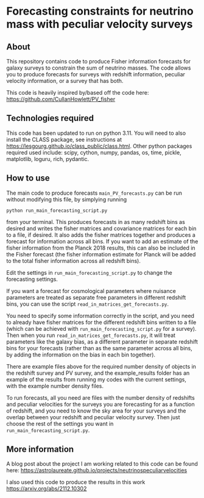 # Forecasting constraints for neutrino mass with peculiar velocity surveys

## About
This repository contains code to produce Fisher information forecasts for galaxy surveys to constrain the sum of neutrino masses. The code allows you to produce forecasts for surveys with redshift information, peculiar velocity information, or a survey that has both.

This code is heavily inspired by/based off the code here: https://github.com/CullanHowlett/PV_fisher

## Technologies required

This code has been updated to run on python 3.11. You will need to also install the CLASS package, see instructions at https://lesgourg.github.io/class_public/class.html.
Other python packages required used include: scipy, cython, numpy, pandas, os, time, pickle, matplotlib, loguru, rich, pydantic. 

## How to use 

The main code to produce forecasts ```main_PV_forecasts.py``` can be run without modifying this file, by simplying running
``` 
python run_main_forecasting_script.py
```
from your terminal. This produces forecasts in as many redshift bins as desired and writes the fisher matrices and covariance matrices for each bin to a file, if desired. It also 
adds the fisher matrices together and produces a forecast for information across all bins. If you want to add an estimate of the fisher information from the Planck 2018 results, this can also be included in the Fisher forecast (the fisher information estimate for Planck will be added to the total fisher information across all redshift bins).

Edit the settings in ```run_main_forecasting_script.py``` to change the forecasting settings.

If you want a forecast for cosmological parameters where nuisance parameters are treated as separate free parameters in different redshift bins, you can use the script
```read_in_matrices_get_forecasts.py```.

You need to specify some information correctly in the script, and you need to already have fisher matrices for the different redshift bins written to a file (which can be achieved with ```run_main_forecasting_script.py``` for a survey). Then when you run ```read_in_matrices_get_forecasts.py```, it will treat parameters like the galaxy bias, as a different parameter in separate redshift bins for your forecasts (rather than as the same parameter across all bins, by adding the information on the bias in each bin together).

There are example files above for the required number density of objects in the redshift survey and PV survey, and the example_results folder has an example of the results from running my codes with the current settings, with the example number density files.

To run forecasts, all you need are files with the number density of redshifts and peculiar velocities for the surveys you are forecasting for as a function of redshift, and you need to know the sky area for your surveys and the overlap between your redshift and peculiar velocity survey. Then just choose the rest of the settings you want in ```run_main_forecasting_script.py```.

## More information 

A blog post about the project I am working related to this code can be found here: https://astrolaureate.github.io/projects/neutrinospeculiarvelocities 

I also used this code to produce the results in this work https://arxiv.org/abs/2112.10302 


